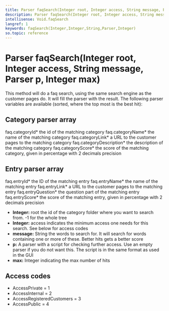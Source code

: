```yaml
---
title: Parser faqSearch(Integer root, Integer access, String message, Parser p, Integer max)
description: Parser faqSearch(Integer root, Integer access, String message, Parser p, Integer max)
intellisense: Void.faqSearch
langref: 1
keywords: faqSearch(Integer,Integer,String,Parser,Integer)
so.topic: reference
---
```


# Parser faqSearch(Integer root, Integer access, String message, Parser p, Integer max)

This method will do a faq search, using the same search engine as the customer pages do. It will fill the parser with the result. The following parser variables are available (sorted, where the top most is the best hit):

## Category parser array

faq.categoryId* the id of the matching category
faq.categoryName* the name of the matching category
faq.categoryLink* a URL to the customer pages to the matching category
faq.categoryDescription* the description of the matching category
faq.categoryScore* the score of the matching category, given in percentage with 2 decimals precision

## Entry parser array

faq.entryId* the ID of the matching entry
faq.entryName* the name of the matching entry
faq.entryLink* a URL to the customer pages to the matching entry
faq.entryQuestion* the question part of the matching entry
faq.entryScore* the score of the matching entry, given in percentage with 2 decimals precision

* **Integer:** root the id of the category folder where you want to search from. -1 for the whole tree
* **Integer:** access indicates the minimum access one needs for this search. See below for access codes
* **message:** String the words to search for. It will search for words containing one or more of these. Better hits gets a better score
* **p:** A parser with a script for checking further access. Use an empty parser if you do not want this. The script is in the same format as used in the GUI
* **max:** Integer indicating the max number of hits

## Access codes

* AccessPrivate = 1
* AccessInternal = 2
* AccessRegisteredCustomers = 3
* AccessPublic = 4
